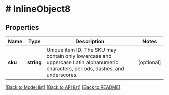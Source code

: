 # # InlineObject8

## Properties

Name | Type | Description | Notes
------------ | ------------- | ------------- | -------------
**sku** | **string** | Unique item ID. The SKU may contain only lowercase and uppercase Latin alphanumeric characters, periods, dashes, and underscores. | [optional]

[[Back to Model list]](../../README.md#models) [[Back to API list]](../../README.md#endpoints) [[Back to README]](../../README.md)
